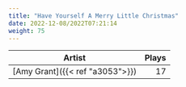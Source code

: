 ```yaml
---
title: "Have Yourself A Merry Little Christmas"
date: 2022-12-08/2022T07:21:14
weight: 75
---
```




 Artist | Plays 
----- | -----:
[Amy Grant]({{< ref "a3053">}}) | 17
